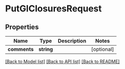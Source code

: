 # PutGlClosuresRequest

## Properties
Name | Type | Description | Notes
------------ | ------------- | ------------- | -------------
**comments** | **string** |  | [optional] 

[[Back to Model list]](../../README.md#documentation-for-models) [[Back to API list]](../../README.md#documentation-for-api-endpoints) [[Back to README]](../../README.md)

